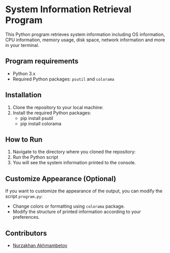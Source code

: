 # System Information Retrieval Program

This Python program retrieves system information including OS information, CPU information, memory usage, disk space, network information and more in your terminal.

## Program requirements

- Python 3.x
- Required Python packages: `psutil` and `colorama`

## Installation 

1. Clone the repository to your local machine: 
2. Install the required Python packages:
    - pip install psutil 
    - pip install colorama

## How to Run
1. Navigate to the directory where you cloned the repository:
2. Run the Python script
3. You will see the system information printed to the console.

## Customize Appearance (Optional)

If you want to customize the appearance of the output, you can modify the script `program.py`:

- Change colors or formatting using `colorama` package.
- Modify the structure of printed information according to your preferences.

## Contributors

- [Nurzakhan Akhmambetov](https://github.com/NUKE05)



